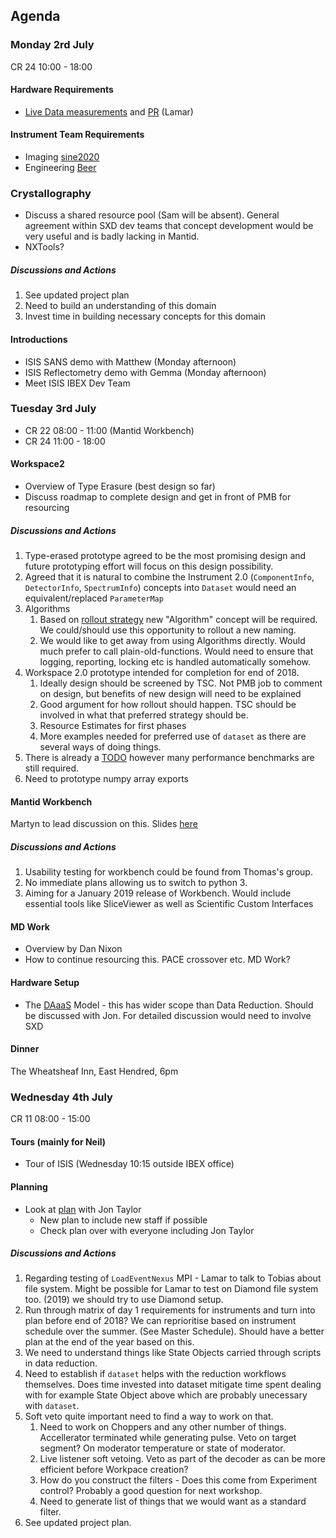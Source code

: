 ## Agenda

### Monday 2rd July
CR 24 10:00 - 18:00

#### Hardware Requirements 
* [Live Data measurements](https://github.com/DMSC-Instrument-Data/documents/blob/34b89eef0a9d064c6f0bb4746365ba3ed104d7ca/investigations/Live%20Reduction/LiveReductionInvestigation.md) and [PR](https://github.com/mantidproject/mantid/pull/22691) (Lamar)

#### Instrument Team Requirements
  * Imaging [sine2020](https://github.com/DMSC-Instrument-Data/documents/blob/8f3abf8cbc951a23e1d3eeeec0285c039cded9ed/meeting_notes/June_2018_Italy/imaging_questions.md)
  * Engineering [Beer](https://indico.esss.lu.se/event/1023/)

### Crystallography
* Discuss a shared resource pool (Sam will be absent). General agreement within SXD dev teams that concept development would be very useful and is badly lacking in Mantid.
* NXTools?

##### Discussions and Actions
1. See updated project plan
1. Need to build an understanding of this domain
1. Invest time in building necessary concepts for this domain

#### Introductions 

* ISIS SANS demo with Matthew (Monday afternoon)
* ISIS Reflectometry demo with Gemma (Monday afternoon)
* Meet ISIS IBEX Dev Team

### Tuesday 3rd July

* CR 22 08:00 - 11:00 (Mantid Workbench)
* CR 24 11:00 - 18:00

#### Workspace2
* Overview of Type Erasure (best design so far)
* Discuss roadmap to complete design and get in front of PMB for resourcing

##### Discussions and Actions

1. Type-erased prototype agreed to be the most promising design and future prototyping effort will focus on this design possibility.
1. Agreed that it is natural to combine the Instrument 2.0 (`ComponentInfo`, `DetectorInfo`, `SpectrumInfo`) concepts into `Dataset` would need an equivalent/replaced `ParameterMap`
1. Algorithms
    1. Based on [rollout strategy](https://confluence.esss.lu.se/pages/viewpage.action?spaceKey=DAM&title=Workspace-2.0+rollout) new "Algorithm" concept will be required. We could/should use this opportunity to rollout a new naming.
    1. We would like to get away from using Algorithms directly. Would much prefer to call plain-old-functions. Would need to ensure that logging, reporting, locking etc is handled automatically somehow.
1. Workspace 2.0 prototype intended for completion for end of 2018. 
    1. Ideally design should be screened by TSC. Not PMB job to comment on design, but benefits of new design will need to be explained
    1. Good argument for how rollout should happen. TSC should be involved in what that preferred strategy should be.
    1. Resource Estimates for first phases
    1. More examples needed for preferred use of `dataset` as there are several ways of doing things.
1. There is already a [TODO](https://github.com/mantidproject/workspace-sandbox/blob/dataset/doc/type-erased-prototype.md) however many performance benchmarks are still required.
1. Need to prototype numpy array exports


#### Mantid Workbench
Martyn to lead discussion on this. Slides [here](https://docs.google.com/presentation/d/15xS9bZqqOzbeoNatkrybtKfLSO-ytdtHbkWd8fe2SPA/edit?usp=sharing)

##### Discussions and Actions
1. Usability testing for workbench could be found from Thomas's group.
1. No immediate plans allowing us to switch to python 3.
1. Aiming for a January 2019 release of Workbench. Would include essential tools like SliceViewer as well as Scientific Custom Interfaces

#### MD Work
* Overview by Dan Nixon 
* How to continue resourcing this. PACE crossover etc. MD Work? 

#### Hardware Setup
* The [DAaaS](https://github.com/DMSC-Instrument-Data/documents/blob/master/meeting_notes/May_2018/DAaaS.md) Model - this has wider scope than Data Reduction. Should be discussed with Jon. For detailed discussion would need to involve SXD 

#### Dinner
The Wheatsheaf Inn, East Hendred, 6pm

### Wednesday 4th July
CR 11 08:00 - 15:00

#### Tours (mainly for Neil)
* Tour of ISIS (Wednesday 10:15 outside IBEX office)

#### Planning
* Look at [plan](https://docs.google.com/spreadsheets/d/16z5WiGysXqssw5GFhP05LpfEnmoU-sBeT-HiZSGOzAA/edit#gid=669025093) with Jon Taylor
  * New plan to include new staff if possible
  * Check plan over with everyone including Jon Taylor

##### Discussions and Actions
1. Regarding testing of `LoadEventNexus` MPI - Lamar to talk to Tobias about file system. Might be possible for Lamar to test on Diamond file system too. (2019) we should try to use Diamond setup.
1. Run through matrix of day 1 requirements for instruments and turn into plan before end of 2018? We can reprioritise based on instrument schedule over the summer. (See Master Schedule). Should have a better plan at the end of the year based on this. 
1. We need to understand things like State Objects carried through scripts in data reduction.
1. Need to establish if `dataset` helps with the reduction workflows themselves. Does time invested into dataset mitigate time spent dealing with for example State Object above which are probably unecessary with `dataset`.
1. Soft veto quite important need to find a way to work on that. 
    1. Need to work on Choppers and any other number of things. Accellerator terminated while generating pulse. Veto on target segment? On moderator temperature or state of moderator. 
    1. Live listener soft vetoing. Veto as part of the decoder as can be more efficient before Workpace creation? 
    1. How do you construct the filters - Does this come from Experiment control? Probably a good question for next workshop.
    1. Need to generate list of things that we would want as a standard filter.
1. See updated project plan.






